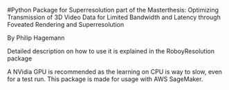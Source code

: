 #Python Package for Superresolution part of the Masterthesis: Optimizing Transmission of 3D Video Data for Limited Bandwidth and Latency through Foveated Rendering and Superresolution


By Philip Hagemann

Detailed description on how to use it is explained in the RoboyResolution package

A NVidia GPU is recommended as the learning on CPU is way to slow, even for a test run.
This package is made for usage with AWS SageMaker. 